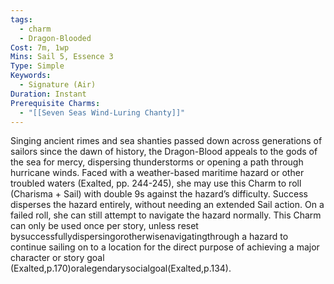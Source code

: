 ```yaml
---
tags:
  - charm
  - Dragon-Blooded
Cost: 7m, 1wp
Mins: Sail 5, Essence 3
Type: Simple
Keywords:
  - Signature (Air)
Duration: Instant
Prerequisite Charms:
  - "[[Seven Seas Wind-Luring Chanty]]"
---
```

Singing ancient rimes and sea shanties passed down across generations of sailors since the dawn of history, the Dragon-Blood appeals to the gods of the sea for mercy, dispersing thunderstorms or opening a path through hurricane winds. Faced with a weather-based maritime hazard or other troubled waters (Exalted, pp. 244-245), she may use this Charm to roll (Charisma + Sail) with double 9s against the hazard’s difficulty. Success disperses the hazard entirely, without needing an extended Sail action. On a failed roll, she can still attempt to navigate the hazard normally. This Charm can only be used once per story, unless reset bysuccessfullydispersingorotherwisenavigatingthrough a hazard to continue sailing on to a location for the direct purpose of achieving a major character or story goal (Exalted,p.170)oralegendarysocialgoal(Exalted,p.134).